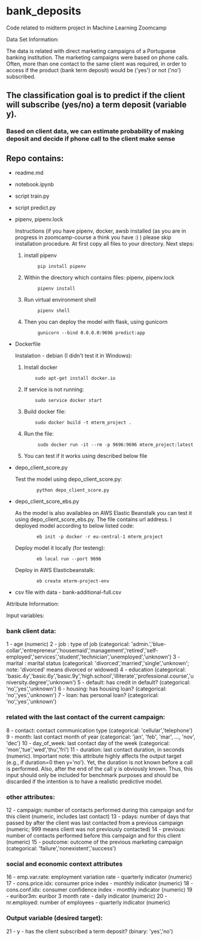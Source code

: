 # bank_deposits
Code related to midterm project in Machine Learning Zoomcamp


Data Set Information:

The data is related with direct marketing campaigns of a Portuguese banking institution. The marketing campaigns were based on phone calls. Often, more than one contact to the same client was required, in order to access if the product (bank term deposit) would be ('yes') or not ('no') subscribed.

## The classification goal is to predict if the client will subscribe (yes/no) a term deposit (variable y).
### Based on client data, we can estimate probability of making deposit and decide if phone call to the client make sense





## Repo contains:

* readme.md

* notebook.ipynb

* script train.py 
* script predict.py
* pipenv, pipenv.lock
       
  Instructions (if you have pipenv, docker, awsb installed (as you are in progress in zoomcamp-course a think you have :) )  please skip installation procedure.
  At first copy all files to your directory. Next steps:
       
  1) install pipenv 
       
              pip install pipenv
       
  2) Within the directory which contains files: pipenv, pipenv.lock 
              
              pipenv install 
       
  3) Run virtual environment shell
       
              pipenv shell 
        
  4) Then you can deploy the model with flask, using gunicorn
        
              gunicorn --bind 0.0.0.0:9696 predict:app


* Dockerfile
  
   Instalation - debian (I didn't test it in Windows):
  
   1) Install docker
        
              sudo apt-get install docker.io
              
   2) If service is not running: 
  
              sudo service docker start
        
   3) Build docker file: 
 
              sudo docker build -t mterm_project .
        
   4) Run the file: 
 
               sudo docker run -it --rm -p 9696:9696 mterm_project:latest
   
   5) You can test if it works using described below file

* depo_client_score.py

    Test the model using depo_client_score.py: 
    
              python depo_client_score.py
    
* depo_client_score_ebs.py

    As the model is also availablea on AWS Elastic Beanstalk you can test it using depo_client_score_ebs.py. The file contains url address.
    I deployed model according to below listed code:
       
              eb init -p docker -r eu-central-1 mterm_project
    
    Deploy model it locally (for testeng):   
       
              eb local run --port 9696
       
    Deploy in AWS Elasticbeanstalk:
    
              eb create mterm-project-env
 
 * csv file with data - bank-additional-full.csv
 
    
Attribute Information:

Input variables:
### bank client data:
1 - age (numeric)
2 - job : type of job (categorical: 'admin.','blue-collar','entrepreneur','housemaid','management','retired','self-employed','services','student','technician','unemployed','unknown')
3 - marital : marital status (categorical: 'divorced','married','single','unknown'; note: 'divorced' means divorced or widowed)
4 - education (categorical: 'basic.4y','basic.6y','basic.9y','high.school','illiterate','professional.course','university.degree','unknown')
5 - default: has credit in default? (categorical: 'no','yes','unknown')
6 - housing: has housing loan? (categorical: 'no','yes','unknown')
7 - loan: has personal loan? (categorical: 'no','yes','unknown')
### related with the last contact of the current campaign:
8 - contact: contact communication type (categorical: 'cellular','telephone')
9 - month: last contact month of year (categorical: 'jan', 'feb', 'mar', ..., 'nov', 'dec')
10 - day_of_week: last contact day of the week (categorical: 'mon','tue','wed','thu','fri')
11 - duration: last contact duration, in seconds (numeric). Important note: this attribute highly affects the output target (e.g., if duration=0 then y='no'). Yet, the duration is not known before a call is performed. Also, after the end of the call y is obviously known. Thus, this input should only be included for benchmark purposes and should be discarded if the intention is to have a realistic predictive model.
### other attributes:
12 - campaign: number of contacts performed during this campaign and for this client (numeric, includes last contact)
13 - pdays: number of days that passed by after the client was last contacted from a previous campaign (numeric; 999 means client was not previously contacted)
14 - previous: number of contacts performed before this campaign and for this client (numeric)
15 - poutcome: outcome of the previous marketing campaign (categorical: 'failure','nonexistent','success')
### social and economic context attributes
16 - emp.var.rate: employment variation rate - quarterly indicator (numeric)
17 - cons.price.idx: consumer price index - monthly indicator (numeric)
18 - cons.conf.idx: consumer confidence index - monthly indicator (numeric)
19 - euribor3m: euribor 3 month rate - daily indicator (numeric)
20 - nr.employed: number of employees - quarterly indicator (numeric)

### Output variable (desired target):
21 - y - has the client subscribed a term deposit? (binary: 'yes','no')






